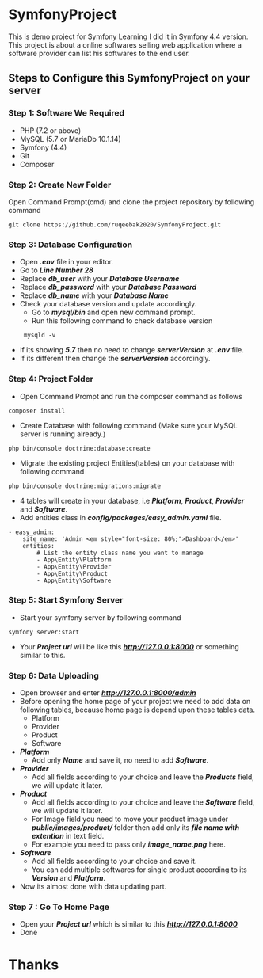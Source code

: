 # SymfonyProject
This is demo project for Symfony Learning I did it in Symfony 4.4 version. 
This project is about a online softwares selling web application where a software provider can list his softwares to the end user. 

## Steps to Configure this SymfonyProject on your server
### Step 1: Software We Required
- PHP (7.2 or above)
- MySQL (5.7 or MariaDb 10.1.14)
- Symfony (4.4)
- Git
- Composer
### Step 2: Create New Folder
Open Command Prompt(cmd) and clone the project repository by following command
```
git clone https://github.com/ruqeebak2020/SymfonyProject.git
```
### Step 3: Database Configuration

- Open  ***.env*** file in your editor.
- Go to ***Line Number 28***
- Replace ***db_user*** with your ***Database Username***
- Replace ***db_password*** with your ***Database Password***
- Replace ***db_name*** with your ***Database Name***
- Check your database version and update accordingly.
   - Go to ***mysql/bin*** and open new command prompt. 
   - Run this following command to check database version
   ```
    mysqld -v
    ```
- if its showing ***5.7*** then no need to change ***serverVersion*** at ***.env*** file.
- If its different then change the ***serverVersion*** accordingly.

### Step 4: Project Folder
- Open Command Prompt and run the composer command as follows
```
composer install
```
- Create Database with following command (Make sure your MySQL server is running already.)
```
php bin/console doctrine:database:create
```
- Migrate the existing project Entities(tables) on your database with following command
```
php bin/console doctrine:migrations:migrate
```
- 4 tables will create in your database, i.e ***Platform***, ***Product***, ***Provider*** and ***Software***.
- Add entities class in ***config/packages/easy_admin.yaml*** file.
```
- easy_admin:
    site_name: 'Admin <em style="font-size: 80%;">Dashboard</em>'
    entities:
        # List the entity class name you want to manage
        - App\Entity\Platform
        - App\Entity\Provider
        - App\Entity\Product
        - App\Entity\Software
```

### Step 5: Start Symfony Server
- Start your symfony server by following command
```
symfony server:start
```
- Your ***Project url*** will be like this ***http://127.0.0.1:8000*** or something similar to this. 

### Step 6: Data Uploading
- Open browser and enter ***http://127.0.0.1:8000/admin***
- Before opening the home page of your project we need to add data on following tables, because home page is depend upon these tables data. 
  - Platform
  - Provider
  - Product
  - Software
- ***Platform***
  - Add only ***Name*** and save it, no need to add ***Software***.
- ***Provider***
   - Add all fields according to your choice and leave the ***Products*** field, we will update it later.
- ***Product***
   - Add all fields according to your choice and leave the ***Software*** field, we will update it later.
   - For Image field you need to move your product image under ***public/images/product/*** folder then add only its ***file name with extention*** in text field.
    - For example you need to pass only ***image_name.png*** here.
- ***Software***
   - Add all fields according to your choice and save it.
   - You can add multiple softwares for single product according to its ***Version*** and ***Platform***.
- Now its almost done with data updating part.

### Step 7 : Go To Home Page
- Open your ***Project url*** which is similar to this ***http://127.0.0.1:8000***
- Done

# Thanks
